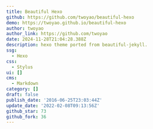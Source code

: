 ```yaml
---
title: Beautiful Hexo
github: https://github.com/twoyao/beautiful-hexo
demo: https://twoyao.github.io/beautiful-hexo
author: twoyao
author_link: https://github.com/twoyao
date: 2024-11-28T21:04:28.388Z
description: hexo theme ported from beautiful-jekyll.
ssg:
  - Hexo
css:
  - Stylus
ui: []
cms:
  - Markdown
category: []
draft: false
publish_date: '2016-06-25T23:03:44Z'
update_date: '2022-02-08T09:13:56Z'
github_star: 73
github_fork: 36
---
```

